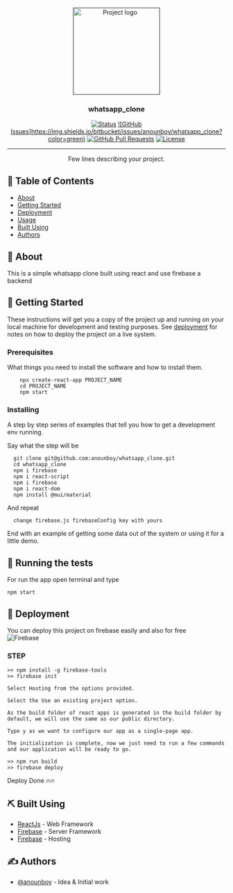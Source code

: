 <p align="center">
  <a href="" rel="noopener">
 <img width=200px height=200px src="https://www.freepnglogos.com/uploads/whatsapp-logo-light-green-png-0.png" alt="Project logo"></a>
</p>

<h3 align="center">whatsapp_clone</h3>

<div align="center">

[![Status](https://img.shields.io/badge/status-active-success.svg)]()
[![GitHub Issues]https://img.shields.io/bitbucket/issues/anounboy/whatsapp_clone?color=green)](https://github.com/anounboy/whatsapp_clone/issues)
[![GitHub Pull Requests](https://img.shields.io/bitbucket/pr/anounboy/whatsapp_clone?color=green)](https://github.com/anounboy/whatsapp_clone/pulls)
[![License](https://img.shields.io/badge/license-MIT-blue.svg)](/LICENSE)

</div>

---

<p align="center"> Few lines describing your project.
    <br> 
</p>

## 📝 Table of Contents

- [About](#about)
- [Getting Started](#getting_started)
- [Deployment](#deployment)
- [Usage](#usage)
- [Built Using](#built_using)
- [Authors](#authors)

## 🧐 About <a name = "about"></a>

This is a simple whatsapp clone built using react and use firebase a backend 
## 🏁 Getting Started <a name = "getting_started"></a>

These instructions will get you a copy of the project up and running on your local machine for development and testing purposes. See [deployment](#deployment) for notes on how to deploy the project on a live system.

### Prerequisites

What things you need to install the software and how to install them.

```
    npx create-react-app PROJECT_NAME
    cd PROJECT_NAME
    npm start
```

### Installing

A step by step series of examples that tell you how to get a development env running.

Say what the step will be

```
  git clone git@github.com:anounboy/whatsapp_clone.git
  cd whatsapp_clone
  npm i firebase 
  npm i react-script
  npm i firebase
  npm i react-dom
  npm install @mui/material
```

And repeat

```
  change firebase.js firebaseConfig key with yours
```

End with an example of getting some data out of the system or using it for a little demo.

## 🔧 Running the tests <a name = "tests"></a>

For run the app open terminal and type <br>
```
npm start
```


## 🚀 Deployment <a name = "deployment"></a>

You can deploy this project on firebase easily and also for free <br>
![Firebase](https://img.shields.io/badge/firebase-%23039BE5.svg?style=for-the-badge&logo=firebase)
### STEP

```
>> npm install -g firebase-tools
>> firebase init

Select Hosting from the options provided.

Select the Use an existing project option.

As the build folder of react apps is generated in the build folder by default, we will use the same as our public directory.

Type y as we want to configure our app as a single-page app.

The initialization is complete, now we just need to run a few commands and our application will be ready to go.

>> npm run build
>> firebase deploy 

```
Deploy Done 🔥🔥
## ⛏️ Built Using <a name = "built_using"></a>

- [ReactJs](https://reactjs.org/) - Web Framework
- [Firebase](https://firebase.google.com/) - Server Framework
- [Firebase](https://firebase.google.com/) - Hosting

## ✍️ Authors <a name = "authors"></a>

- [@anounboy](https://github.com/anounboy) - Idea & Initial work
